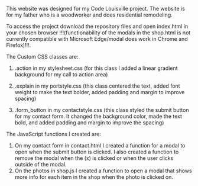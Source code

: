 This website was designed for my Code Louisville project.  The website is for my father who is a woodworker and does residential remodeling.  

To access the project download the repository files and open index.html in your chosen browser !!!(functionability of the modals in the shop.html is not currently compatible with Microsoft Edge/modal does work in Chrome and Firefox)!!!.

The Custom CSS classes are:
  1. .action in my stylesheet.css (for this class I added a linear gradient background for my call to action area)

  2. .explain in my portstyle.css (this class centered the text, added font weight to make the text bolder, added padding and margin to improve spacing)

  3. .form_button in my contactstyle.css (this class styled the submit button for my contact form.  It changed the background color, made the text bold, and added padding and margin to improve the spacing)

The JavaScript functions I created are:
  1. On my contact form in contact.html I created a function for a modal to open when the submit button is clicked.  I also created a function to remove the modal when the (x) is clicked or when the user clicks outside of the modal.
  2. On the photos in shop.js I created a function to open a modal that shows more info for each item in the shop when the photo is clicked on.
